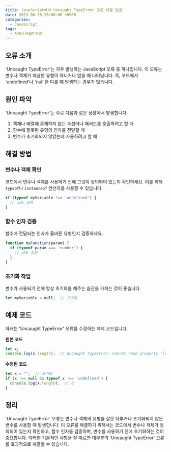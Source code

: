 ```yaml
---
title: JavaScript에서 Uncaught TypeError 오류 해결 방법
date: 2023-06-26 20:00:00 +0900
categories:
  - JavaScript
tags:
  - 자바스크립트오류
---
```


## 오류 소개

'Uncaught TypeError'는 자주 발생하는 JavaScript 오류 중 하나입니다. 이 오류는 변수나 객체가 예상한 유형이 아니거나 없을 때 나타납니다. 즉, 코드에서 'undefined'나 'null'을 다룰 때 발생하는 경우가 많습니다.

## 원인 파악

'Uncaught TypeError'는 주로 다음과 같은 상황에서 발생합니다.

1. 객체나 배열에 존재하지 않는 속성이나 메서드를 호출하려고 할 때
2. 함수에 잘못된 유형의 인자를 전달할 때
3. 변수가 초기화되지 않았는데 사용하려고 할 때

## 해결 방법

### 변수나 객체 확인

코드에서 변수나 객체를 사용하기 전에 그것이 정의되어 있는지 확인하세요. 이를 위해 `typeof`나 `instanceof` 연산자를 사용할 수 있습니다.

```javascript
if (typeof myVariable !== 'undefined') {
  // 코드 실행
}
```

### 함수 인자 검증

함수에 전달되는 인자가 올바른 유형인지 검증하세요.

```javascript
function myFunction(param) {
  if (typeof param === 'number') {
    // 코드 실행
  }
}
```

### 초기화 작업

변수가 사용되기 전에 항상 초기화를 해주는 습관을 가지는 것이 좋습니다.

```javascript
let myVariable = null;  // 초기화
```

## 예제 코드

아래는 'Uncaught TypeError' 오류를 수정하는 예제 코드입니다.

**원본 코드**

```javascript
let x;
console.log(x.length);  // Uncaught TypeError: Cannot read property 'length' of undefined
```

**수정된 코드**

```javascript
let x = "";  // 초기화
if (x !== null && typeof x !== 'undefined') {
  console.log(x.length);  // 0
}
```

## 정리

'Uncaught TypeError' 오류는 변수나 객체의 유형을 잘못 다루거나 초기화되지 않은 변수를 사용할 때 발생합니다. 이 오류를 해결하기 위해서는 코드에서 변수나 객체가 정의되어 있는지 확인하고, 함수 인자를 검증하며, 변수를 사용하기 전에 초기화하는 것이 중요합니다. 이러한 기본적인 사항을 잘 따르면 대부분의 'Uncaught TypeError' 오류를 효과적으로 해결할 수 있습니다.